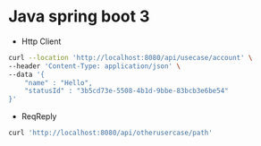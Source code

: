 # Java spring boot 3

- Http Client

```sh
curl --location 'http://localhost:8080/api/usecase/account' \
--header 'Content-Type: application/json' \
--data '{
    "name" : "Hello",
    "statusId" : "3b5cd73e-5508-4b1d-9bbe-83bcb3e6be54"
}'
```

- ReqReply

```sh
curl 'http://localhost:8080/api/otherusercase/path'
```


